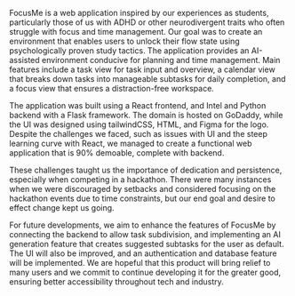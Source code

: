 FocusMe is a web application inspired by our experiences as students, particularly those of us with ADHD or other neurodivergent traits who often struggle with focus and time management. Our goal was to create an environment that enables users to unlock their flow state using psychologically proven study tactics. The application provides an AI-assisted environment conducive for planning and time management. Main features include a task view for task input and overview, a calendar view that breaks down tasks into manageable subtasks for daily completion, and a focus view that ensures a distraction-free workspace.

The application was built using a React frontend, and Intel and Python backend with a Flask framework. The domain is hosted on GoDaddy, while the UI was designed using tailwindCSS, HTML, and Figma for the logo. Despite the challenges we faced, such as issues with UI and the steep learning curve with React, we managed to create a functional web application that is 90% demoable, complete with backend.

These challenges taught us the importance of dedication and persistence, especially when competing in a hackathon. There were many instances when we were discouraged by setbacks and considered focusing on the hackathon events due to time constraints, but our end goal and desire to effect change kept us going.

For future developments, we aim to enhance the features of FocusMe by connecting the backend to allow task subdivision, and implementing an AI generation feature that creates suggested subtasks for the user as default. The UI will also be improved, and an authentication and database feature will be implemented. We are hopeful that this product will bring relief to many users and we commit to continue developing it for the greater good, ensuring better accessibility throughout tech and industry.
